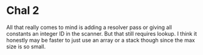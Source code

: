 # Chal 2
All that really comes to mind is adding a resolver pass or giving all constants
an integer ID in the scanner. But that still requires lookup. I think it
honestly may be faster to just use an array or a stack though since the max
size is so small.
